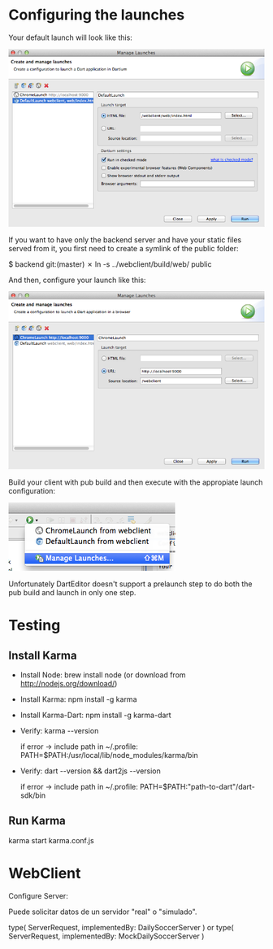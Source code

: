 Configuring the launches
=========================

Your default launch will look like this:

![alt tag](doc/launch01.png)

If you want to have only the backend server and have your static files served from it, you first need to create a symlink of the public folder:

  $ backend git:(master) ✗ ln -s ../webclient/build/web/ public

And then, configure your launch like this:

![alt tag](doc/launch02.png)

Build your client with pub build and then execute with the appropiate launch configuration:

![alt tag](doc/launch03.png)

Unfortunately DartEditor doesn't support a prelaunch step to do both the pub build and launch in only one step.


Testing
=============

Install Karma
-------------

- Install Node: brew install node  (or download from http://nodejs.org/download/)

- Install Karma: npm install -g karma

- Install Karma-Dart: npm install -g karma-dart 

- Verify: karma --version

  if error -> include path in ~/.profile: PATH=$PATH:/usr/local/lib/node_modules/karma/bin

- Verify: dart --version && dart2js --version

  if error -> include path in ~/.profile: PATH=$PATH:"path-to-dart"/dart-sdk/bin

Run Karma
---------

  karma start karma.conf.js

WebClient
=========

Configure Server:

Puede solicitar datos de un servidor "real" o "simulado".

type( ServerRequest, implementedBy: DailySoccerServer )
or
type( ServerRequest, implementedBy: MockDailySoccerServer )

